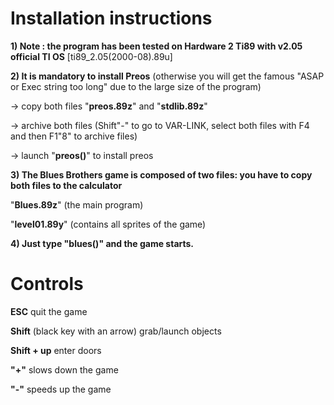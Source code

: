 # Installation instructions

**1) Note : the program has been tested on Hardware 2 Ti89 with v2.05 official TI OS** [ti89_2.05(2000-08).89u]

**2) It is mandatory to install Preos** (otherwise you will get the famous "ASAP or Exec string too long" due to the large size of the program)
 
-> copy both files "**preos.89z**" and "**stdlib.89z**"
 
-> archive both files (Shift"-" to go to VAR-LINK, select both files with F4 and then F1"8" to archive files)
 
-> launch "**preos()**" to install preos
 
**3) The Blues Brothers game is composed of two files: you have to copy both files to the calculator**
 
"**Blues.89z**" (the main program)
 
"**level01.89y**" (contains all sprites of the game)
 
**4) Just type "blues()" and the game starts.**
 
# Controls
**ESC** quit the game
 
**Shift** (black key with an arrow) grab/launch objects
 
**Shift + up** enter doors
 
**"+"** slows down the game
 
**"-"** speeds up the game

